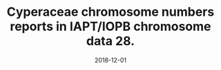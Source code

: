 ---
title: "Cyperaceae chromosome numbers reports in IAPT/IOPB chromosome data 28."
collection: publications
permalink: /publication/Márquez-Corro et al 2018 IOPB
date: 2018-12-01
venue: 'Taxon'
paperurl: '/files/pdf/research/Márquez-Corro et al 2018 IOPB.pdf'
link: 'https://doi.org/10.12705/676.39'
#code: 'http://doi.org/...'
#github: 'https://github.com/jimarcor/...'
#figshare: 'https://figshare.com/...'
citation: '<B>Márquez-Corro JI</B>, Luceño M, Jiménez-Mejías P, Escudero M, Martín-Bravo S, Hipp AL, Chung K-S, Muasya AM, Rothrock PE, Weber JE, Naczi R. 2018. &quot;Cyperaceae&quot; in Marhold K & Kucera J (eds.), <i>IAPT/IOPB chromosome data 28. Taxon</i> 67(6): 1240-1242.'
---